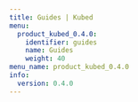 ```yaml
---
title: Guides | Kubed
menu:
  product_kubed_0.4.0:
    identifier: guides
    name: Guides
    weight: 40
menu_name: product_kubed_0.4.0
info:
  version: 0.4.0
---
```


